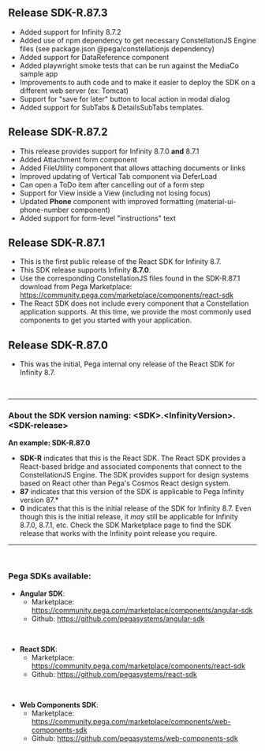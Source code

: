 ## Release SDK-R.87.3
* Added support for Infinity 8.7.2
* Added use of npm dependency to get necessary ConstellationJS Engine files (see package.json @pega/constellationjs dependency)
* Added support for DataReference component
* Added playwright smoke tests that can be run against the MediaCo sample app
* Improvements to auth code and to make it easier to deploy the SDK on a different web server (ex: Tomcat)
* Support for "save for later" button to local action in modal dialog
* Added support for SubTabs & DetailsSubTabs templates.

## Release SDK-R.87.2
* This release provides support for Infinity 8.7.0 **and** 8.7.1
* Added Attachment form component
* Added FileUtility component that allows attaching documents or links
* Improved updating of Vertical Tab component via DeferLoad
* Can open a ToDo item after cancelling out of a form step
* Support for View inside a View (including not losing focus)
* Updated **Phone** component with improved formatting (material-ui-phone-number component)
* Added support for form-level "instructions" text

## Release SDK-R.87.1
* This is the first public release of the React SDK for Infinity 8.7.
* This SDK release supports Infinity **8.7.0**.
* Use the corresponding ConstellationJS files found in the SDK-R.87.1 download from Pega Marketplace: https://community.pega.com/marketplace/components/react-sdk
* The React SDK does not include every component that a Constellation application supports. At this time, we provide the most commonly used components to get you started with your application.

## Release SDK-R.87.0
* This was the initial, Pega internal ony release of the React SDK for Infinity 8.7.

<br />

<hr />

### About the SDK version naming: \<**SDK**>.\<**InfinityVersion**>.\<**SDK-release**>

**An example: SDK-R.87.0**
* **SDK-R** indicates that this is the React SDK. The React SDK provides a React-based bridge and associated components that connect to the ConstellationJS Engine. The SDK provides support for design systems based on React other than Pega's Cosmos React design system.
* **87** indicates that this version of the SDK is applicable to Pega Infinity version 87.*
* **0** indicates that this is the initial release of the SDK for Infinity 8.7. Even though this is the initial release, it _may_ still be applicable for Infinity 8.7.0, 8.7.1, etc. Check the SDK Marketplace page to find the SDK release that works with the Infinity point release you require.
<hr />

<br />

### Pega SDKs available:
* **Angular SDK**:
  * Marketplace: https://community.pega.com/marketplace/components/angular-sdk
  * Github: https://github.com/pegasystems/angular-sdk

<br />

* **React SDK**:
  * Marketplace: https://community.pega.com/marketplace/components/react-sdk
  * Github: https://github.com/pegasystems/react-sdk

<br />

* **Web Components SDK**:
  * Marketplace: https://community.pega.com/marketplace/components/web-components-sdk
  * Github: https://github.com/pegasystems/web-components-sdk
